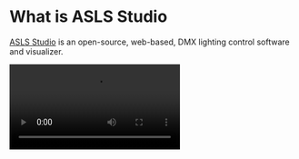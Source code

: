 # What is ASLS Studio

[ASLS Studio](https://demo.studio.asls.timekadel.com) is an open-source, web-based, DMX lighting control software and visualizer.

<Video src="/animated.webm"/>

::: warning
The current distribution of ASLS Studio is in alpha status. Listed features are provided as-is, without any guarantee. Please report any issue over the project's repository. 
:::

## Motivation

Part of [ASLS](https://asls.timekadel.com) (Autonomous Stage Lighting Systems) development, it was originally created to offer ways to program ASLS DMX nodes on the fly through a simple web-browser. Following the end of the project, it was decided to release the project as an open-source, free to use platform for anyone to enjoy. 

## Features

ASLS Studio comes with standard DMX lighting control software features such as [Universe patching](/workflow/patching/), [Fixture grouping](/workflow/grouping/), [Scene generation](/workflow/scenes/), [Effect engines](/workflow/effects/), [Show Emulation](/interface/visualizer/) and much more. The following manual aims to guide you through each individual feature.